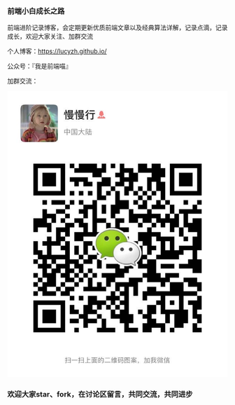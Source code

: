 ### 前端小白成长之路
前端进阶记录博客，会定期更新优质前端文章以及经典算法详解，记录点滴，记录成长，欢迎大家关注、加群交流

个人博客：<a>https://lucyzh.github.io/</a>

公众号：『我是前端喵』

加群交流：

![wechatID:a695539](./images/QRcode.jpeg)


### 欢迎大家star、fork，在讨论区留言，共同交流，共同进步



